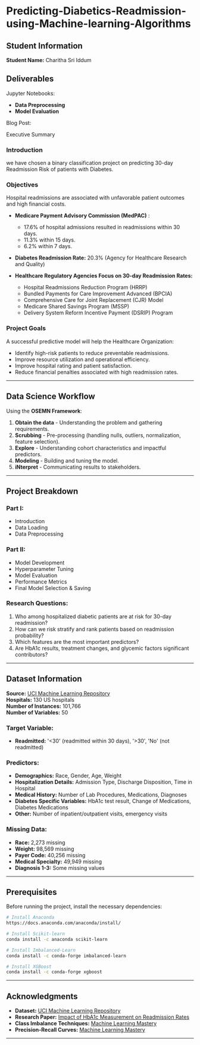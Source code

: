 # Predicting-Diabetics-Readmission-using-Machine-learning-Algorithms

## Student Information
**Student Name:** Charitha Sri Iddum  

## Deliverables
Jupyter Notebooks:
- **Data Preprocessing**
- **Model Evaluation**

Blog Post:

Executive Summary
### Introduction
we have chosen a binary classification project on predicting 30-day Readmission Risk of patients with Diabetes.

### Objectives
Hospital readmissions are associated with unfavorable patient outcomes and high financial costs.

- **Medicare Payment Advisory Commission (MedPAC)** :
  - 17.6% of hospital admissions resulted in readmissions within 30 days.
  - 11.3% within 15 days.
  - 6.2% within 7 days.  

- **Diabetes Readmission Rate:** 20.3% (Agency for Healthcare Research and Quality)

- **Healthcare Regulatory Agencies Focus on 30-day Readmission Rates:**
  - Hospital Readmissions Reduction Program (HRRP)
  - Bundled Payments for Care Improvement Advanced (BPCIA)
  - Comprehensive Care for Joint Replacement (CJR) Model
  - Medicare Shared Savings Program (MSSP)
  - Delivery System Reform Incentive Payment (DSRIP) Program

### Project Goals
A successful predictive model will help the Healthcare Organization:
- Identify high-risk patients to reduce preventable readmissions.
- Improve resource utilization and operational efficiency.
- Improve hospital rating and patient satisfaction.
- Reduce financial penalties associated with high readmission rates.

---

## Data Science Workflow
Using the **OSEMN Framework**:
1. **Obtain the data** - Understanding the problem and gathering requirements.
2. **Scrubbing** - Pre-processing (handling nulls, outliers, normalization, feature selection).
3. **Explore** - Understanding cohort characteristics and impactful predictors.
4. **Modeling** - Building and tuning the model.
5. **iNterpret** - Communicating results to stakeholders.

---

## Project Breakdown
### Part I:
- Introduction
- Data Loading
- Data Preprocessing

### Part II:
- Model Development
- Hyperparameter Tuning
- Model Evaluation
- Performance Metrics
- Final Model Selection & Saving

### Research Questions:
1. Who among hospitalized diabetic patients are at risk for 30-day readmission?
2. How can we risk stratify and rank patients based on readmission probability?
3. Which features are the most important predictors?
4. Are HbA1c results, treatment changes, and glycemic factors significant contributors?

---

## Dataset Information
**Source:** [UCI Machine Learning Repository](https://archive.ics.uci.edu/ml/datasets/diabetes+130-us+hospitals+for+years+1999-2008)    
**Hospitals:** 130 US hospitals  
**Number of Instances:** 101,766  
**Number of Variables:** 50  

### Target Variable:
- **Readmitted:** '<30' (readmitted within 30 days), '>30', 'No' (not readmitted)

### Predictors:
- **Demographics:** Race, Gender, Age, Weight
- **Hospitalization Details:** Admission Type, Discharge Disposition, Time in Hospital
- **Medical History:** Number of Lab Procedures, Medications, Diagnoses
- **Diabetes Specific Variables:** HbA1c test result, Change of Medications, Diabetes Medications
- **Other:** Number of inpatient/outpatient visits, emergency visits

### Missing Data:
- **Race:** 2,273 missing
- **Weight:** 98,569 missing
- **Payer Code:** 40,256 missing
- **Medical Specialty:** 49,949 missing
- **Diagnosis 1-3:** Some missing values

---

## Prerequisites
Before running the project, install the necessary dependencies:
```sh
# Install Anaconda
https://docs.anaconda.com/anaconda/install/

# Install Scikit-learn
conda install -c anaconda scikit-learn

# Install Imbalanced-Learn
conda install -c conda-forge imbalanced-learn

# Install XGBoost
conda install -c conda-forge xgboost
```

---

## Acknowledgments
- **Dataset:** [UCI Machine Learning Repository](https://archive.ics.uci.edu/ml/datasets/diabetes+130-us+hospitals+for+years+1999-2008)
- **Research Paper:** [Impact of HbA1c Measurement on Readmission Rates](https://www.hindawi.com/journals/bmri/2014/781670/)
- **Class Imbalance Techniques:** [Machine Learning Mastery](https://machinelearningmastery.com/what-is-imbalanced-classification/)
- **Precision-Recall Curves:** [Machine Learning Mastery](https://machinelearningmastery.com/roc-curves-and-precision-recall-curves-for-classification-in-python/)

---
